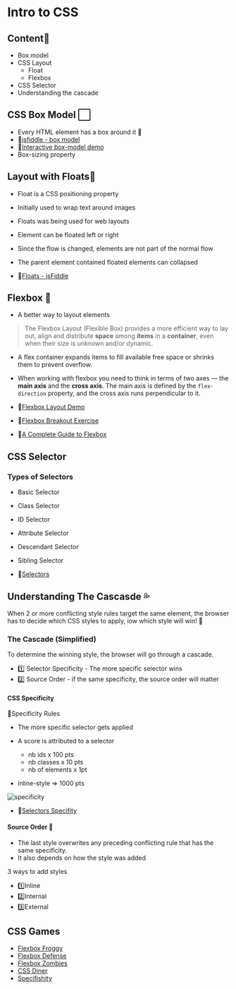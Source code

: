 # Intro to CSS

## Content📣

- Box model
- CSS Layout
  - Float
  - Flexbox
- CSS Selector
- Understanding the cascade
## CSS Box Model ⬜

- Every HTML element has a box around it 🔳
- 🔗[jsfiddle - box model](https://jsfiddle.net/dtremblay/nmLzpeo7/125/)
- 🔗[Interactive box-model demo](http://guyroutledge.github.io/box-model/)
- Box-sizing property

## Layout with Floats🔁

- Float is a CSS positioning property
- Initially used to wrap text around images
- Floats was being used for web layouts
- Element can be floated left or right
- Since the flow is changed, elements are not part of the normal flow
- The parent element contained floated elements can collapsed

- 🔗[Floats - jsFiddle](https://jsfiddle.net/dtremblay/493tjkaz/412/)

## Flexbox 💟

- A better way to layout elements

> The Flexbox Layout (Flexible Box) provides a more efficient way to lay out, align and distribute **space** among **items** in a **container**, even when their size is unknown and/or dynamic.

- A flex container expands items to fill available free space or shrinks them to prevent overflow.

- When working with flexbox you need to think in terms of two axes — the **main axis** and the **cross axis**. The main axis is defined by the `flex-direction` property, and the cross axis runs perpendicular to it.

- 🔗[Flexbox Layout Demo](https://jsfiddle.net/dtremblay/m70x3h6p/337/)
- 🔗[Flexbox Breakout Exercise](https://gist.github.com/DominicTremblay/83357ef5d5d006a87a5774893bb9addd)
- 🔗[A Complete Guide to Flexbox](https://css-tricks.com/snippets/css/a-guide-to-flexbox/)

## CSS Selector

### Types of Selectors

- Basic Selector
- Class Selector
- ID Selector
- Attribute Selector
- Descendant Selector
- Sibling Selector

- 🔗[Selectors](https://jsfiddle.net/dtremblay/e3v095ws/149/)

## Understanding The Cascasde 💦

When 2 or more conflicting style rules target the same element, the browser has to decide which CSS styles to apply, iow which style will win! 🥇

### The Cascade (Simplified)

To determine the winning style, the browser will go through a cascade.

- 1️⃣ Selector Specificity - The more specific selector wins
- 2️⃣ Source Order - if the same specificity, the source order will matter

#### CSS Specificity

📏Specificity Rules

- The more specific selector gets applied
- A score is attributed to a selector

  - nb ids x 100 pts
  - nb classes x 10 pts
  - nb of elements x 1pt

* inline-style => 1000 pts

![specificity](./specificity1.png)

- 🔗[Selectors Specifity](https://jsfiddle.net/dtremblay/xr94uLnb/127/)

#### Source Order 🎢

- The last style overwrites any preceding conflicting rule that has the same specificity.
- It also depends on how the style was added

3 ways to add styles

- 1️⃣Inline
- 2️⃣Internal
- 3️⃣External

## CSS Games

- [Flexbox Froggy](https://flexboxfroggy.com/)
- [Flexbox Defense](http://www.flexboxdefense.com/)
- [Flexbox Zombies](https://geddski.teachable.com/p/flexbox-zombies)
- [CSS Diner](https://flukeout.github.io/)
- [Specifishity](https://specifishity.com/)